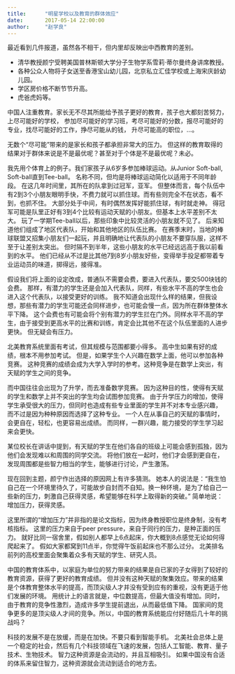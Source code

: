 ```yaml
---
title:      "明星学校以及教育的群体效应"
date:       2017-05-14 22:00:00
author:     "赵学良"
---
```


最近看到几件报道，虽然各不相干，但内里却反映出中西教育的差别。
- 清华教授颜宁受聘美国普林斯顿大学分子生物学系雪莉·蒂尔曼终身讲席教授。
- 各种公众人物将子女送至香港宝山幼儿园，北京私立汇佳学校或上海宋庆龄幼儿园。
- 学区房价格不断节节升高。
- 虎爸虎妈等。

中国人注重教育。家长无不尽其所能给予孩子更好的教育，孩子也大都刻苦努力，上尽可能好的学校，
参加尽可能好的学习班，考尽可能好的分数，报尽可能好的专业，找尽可能好的工作，挣尽可能从的钱，
升尽可能高的职位，...。

无数个“尽可能”带来的是家长和孩子都承担非常大的压力。
但这样的教育取得的结果对于群体来说是不是最优呢？甚至对于个体是不是最优呢？未必。

我先用个体育上的例子。我们家孩子从6岁多参加棒球运动。从Junior Soft-ball, Soft-ball直到Tee-ball。
名称不同，但均是将棒球运动简化以适用于不同年龄段。
在这几年时间里，其所在的队拿到过冠军，亚军。
但整体而言，每个队伍中有2到3个小朋友眼明手快，不费力就可以抓住球。而有些则完全不在状态，看不到，也抓不住。
大部分处于中间，有时偶然发挥好能抓住球，有时就走神。
得冠军可能是队里正好有3到4个比较有运动天赋的小朋友。但基本上水平差别不太大。
玩了一学期Tee-ball以后，那些印象中比较灵活的小朋友就不见了。
后来知道他们组成了地区代表队，开始和其他地区的队伍比赛。
在赛季末时，当地的棒球联盟又招集小朋友们一起玩，并且明确地让代表队的小朋友不要穿队服，这样不至于让差别太突出。
但时隔不到半年，这些小朋友的水平已经远远高于我以前看到的水平。
他们已经从不过是比其他7到8岁小朋友好些，变得举手投足都带着专业运动员的味道，掷得远，接得准。

假设我们将上面的设定改成，普通队不需要会费，要进入代表队，要交500块钱的会费。
那样，有潜力的学生还是会加入代表队，同样，有些水平不高的学生也会进入这个代表队，以接受更好的训练。
我不知道会出现什么样的结果，但我设想，那些有潜力的学生可能还会同样进步，也可能会慢一点，因为所在群体整体水平下降。
这个会费也有可能会将个别有潜力的学生拦在门外。同样水平不高的学生，由于接受到更高水平的比赛和训练，肯定会比其他不在这个队伍里面的人进步更快。
但无疑会有压力。

北美教育系统里面有考试，但其规模与范围都要小得多。
高中生如果有好的成绩，根本不用参加考试。
但是，如果学生个人兴趣在数学上面，他可以参加各种竞赛。
这种竞赛的成绩会成为大学入学时的参考。这种竞争是在数学上突出，有天赋的学生之间的竞争。

而中国往往会出现为了升学，而去准备数学竞赛。
因为这种目的性，使得有天赋的学生和数学上并不突出的学生均会试图参加竞赛。
由于升学压力的增加，使得学生承受很大的压力，但同时也造成有些专业里面的学生并不对本专业感兴趣，
而不过是因为种种原因而选择了这种专业。
一个人在从事自己的天赋的事情时，会更自在，轻松，也更容易出成绩。
而同样，一群兴趣，能力接受的学生学习起来会更快。

某位校长在讲话中提到，有天赋的学生在他们各自的班级上可能会感到孤独，因为他们会发现难以和周围的同学交流。
将他们放在一起时，他们才会感到更自在，发现周围都是些智力相当的学生，能够进行讨论，产生激荡。

现在回到主题，颜宁作出选择的原因网上有许多猜测。
她本人的说法是：“我生怕自己在一个环境里待久了，可能故步自封而不自知。换一种环境，是为了给自己一些新的压力，刺激自己获得灵感，希望能够在科学上取得新的突破。”
简单地说：增加压力，获得灵感。

这里所谓的“增加压力”并非指的是论文指标，因为终身教授职位是终身制，没有考核指标。
这里的压力来自于peer pressure，来自于同行的压力，是种正面的压力。
就好比同一宿舍里，假如别人都早上6点起床，你大概到8点感觉无论如何得爬起来了。
假如大家都窝到11点半，你觉得午饭前起床也不那么过分。
北美排名前列的高校里面会聚集着众多有天赋的学生、研究人员。

中国的教育体系中，以家庭为单位的努力带来的结果是自已家的子女得到了较好的教育资源，获得了更好的教育成绩。
但并没有这种天赋的聚集效应。带来的结果是个体教育整体水平的提高，而顶尖级人才并没有受到应有的重视，没有更适于他们发展的环境。
用统计上的语言就是，中位数提高，但最大值没有增加。同时，由于教育的竞争性激烈，造成许多学生提前退出，从而最低值下降。
国家间的竞争更多的是顶尖级人才间的竞争。所以，中国的教育系统能应付好随后几十年的挑战吗？

科技的发展不是在放缓，而是在加快。不要只看到智能手机。
北美社会总体上是一个稳定的社会，然后有几个科技领域在飞速的发展，包括人工智能、教育、量子技术、生物技术。
智力这种资源是会流动的，并且互相吸引。
如果中国没有合适的体系来留住智力，这种资源就会流动到适合的地方去。








